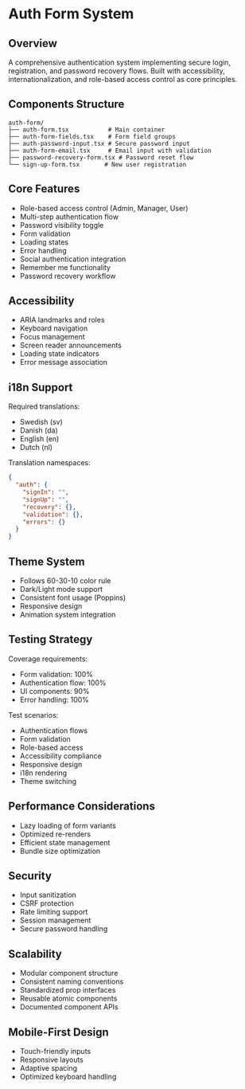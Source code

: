 
# Auth Form System

## Overview
A comprehensive authentication system implementing secure login, registration, and password recovery flows. Built with accessibility, internationalization, and role-based access control as core principles.

## Components Structure
```
auth-form/
├── auth-form.tsx           # Main container
├── auth-form-fields.tsx    # Form field groups
├── auth-password-input.tsx # Secure password input
├── auth-form-email.tsx     # Email input with validation
├── password-recovery-form.tsx # Password reset flow
└── sign-up-form.tsx       # New user registration
```

## Core Features
- Role-based access control (Admin, Manager, User)
- Multi-step authentication flow
- Password visibility toggle
- Form validation
- Loading states
- Error handling
- Social authentication integration
- Remember me functionality
- Password recovery workflow

## Accessibility
- ARIA landmarks and roles
- Keyboard navigation
- Focus management
- Screen reader announcements
- Loading state indicators
- Error message association

## i18n Support
Required translations:
- Swedish (sv)
- Danish (da)
- English (en)
- Dutch (nl)

Translation namespaces:
```json
{
  "auth": {
    "signIn": "",
    "signUp": "",
    "recovery": {},
    "validation": {},
    "errors": {}
  }
}
```

## Theme System
- Follows 60-30-10 color rule
- Dark/Light mode support
- Consistent font usage (Poppins)
- Responsive design
- Animation system integration

## Testing Strategy
Coverage requirements:
- Form validation: 100%
- Authentication flow: 100%
- UI components: 90%
- Error handling: 100%

Test scenarios:
- Authentication flows
- Form validation
- Role-based access
- Accessibility compliance
- Responsive design
- i18n rendering
- Theme switching

## Performance Considerations
- Lazy loading of form variants
- Optimized re-renders
- Efficient state management
- Bundle size optimization

## Security
- Input sanitization
- CSRF protection
- Rate limiting support
- Session management
- Secure password handling

## Scalability
- Modular component structure
- Consistent naming conventions
- Standardized prop interfaces
- Reusable atomic components
- Documented component APIs

## Mobile-First Design
- Touch-friendly inputs
- Responsive layouts
- Adaptive spacing
- Optimized keyboard handling

